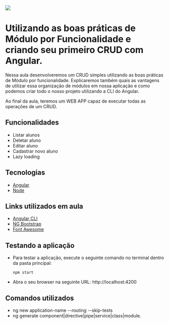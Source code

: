 <img src="https://storage.googleapis.com/golden-wind/experts-club/capa-github.svg" />

# Utilizando as boas práticas de Módulo por Funcionalidade e criando seu primeiro CRUD com Angular.

Nessa aula desenvolveremos um CRUD simples utilizando as boas práticas de Módulo por funcionalidade. Explicaremos também quais as vantagens de utilizar essa organização de módulos em nossa aplicação e como podemos criar todo o nosso projeto utilizando a CLI do Angular.

Ao final da aula, teremos um WEB APP capaz de executar todas as operações de um CRUD.

## Funcionalidades

- Listar alunos
- Deletar aluno
- Editar aluno
- Cadastrar novo aluno
- Lazy loading

## Tecnologias

- [Angular](https://angular.io/)
- [Node](https://nodejs.org/en/)

## Links utilizados em aula

- [Angular CLI](https://angular.io/cli)
- [NG Bootstrap](https://ng-bootstrap.github.io/#/home)
- [Font Awesome](https://fontawesome.com/)

## Testando a aplicação

- Para testar a aplicação, execute o seguinte comando no terminal dentro da pasta principal:
    ```
    npm start
    ```
- Abra o seu browser na seguinte URL: http://localhost:4200

## Comandos utilizados
- ng new application-name --routing --skip-tests
- ng generate component|directive|pipe|service|class|module.

